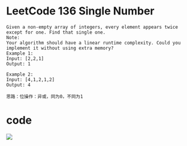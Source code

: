 # LeetCode 136 Single Number


```
Given a non-empty array of integers, every element appears twice except for one. Find that single one.
Note:
Your algorithm should have a linear runtime complexity. Could you implement it without using extra memory?
Example 1:
Input: [2,2,1]
Output: 1

Example 2:
Input: [4,1,2,1,2]
Output: 4

思路：位操作：异或，同为0，不同为1

```

# code 
![](https://github.com/only-you/interview/blob/master/picture/single.png)
